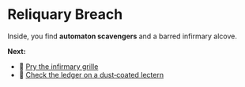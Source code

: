 # Reliquary Breach

Inside, you find **automaton scavengers** and a barred infirmary alcove.

**Next:**
- :wrench: [Pry the infirmary grille](./cut-medbay.md)
- :scroll: [Check the ledger on a dust‑coated lectern](./check-manifest.md)
